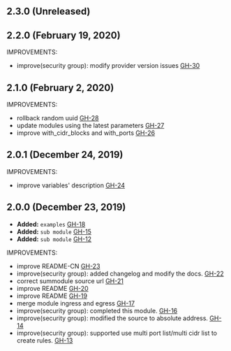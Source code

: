 ## 2.3.0 (Unreleased)
## 2.2.0 (February 19, 2020)

IMPROVEMENTS:

- improve(security group): modify provider version issues [GH-30](https://github.com/terraform-alicloud-modules/terraform-alicloud-security-group/pull/30)

## 2.1.0 (February 2, 2020)

IMPROVEMENTS:

- rollback random uuid [GH-28](https://github.com/terraform-alicloud-modules/terraform-alicloud-security-group/pull/28)
- update modules using the latest parameters [GH-27](https://github.com/terraform-alicloud-modules/terraform-alicloud-security-group/pull/27)
- improve with_cidr_blocks and with_ports [GH-26](https://github.com/terraform-alicloud-modules/terraform-alicloud-security-group/pull/26)

## 2.0.1 (December 24, 2019)

IMPROVEMENTS:

- improve variables' description [GH-24](https://github.com/terraform-alicloud-modules/terraform-alicloud-security-group/pull/24)

## 2.0.0 (December 23, 2019)

- **Added:** `examples` [GH-18](https://github.com/terraform-alicloud-modules/terraform-alicloud-security-group/pull/18)
- **Added:** `sub module` [GH-15](https://github.com/terraform-alicloud-modules/terraform-alicloud-security-group/pull/15)
- **Added:** `sub module` [GH-12](https://github.com/terraform-alicloud-modules/terraform-alicloud-security-group/pull/12)

IMPROVEMENTS:

- improve README-CN [GH-23](https://github.com/terraform-alicloud-modules/terraform-alicloud-security-group/pull/23)
- improve(security group): added changelog and modify the docs. [GH-22](https://github.com/terraform-alicloud-modules/terraform-alicloud-security-group/pull/22)
- correct summodule source url  [GH-21](https://github.com/terraform-alicloud-modules/terraform-alicloud-security-group/pull/21)
- improve README  [GH-20](https://github.com/terraform-alicloud-modules/terraform-alicloud-security-group/pull/20)
- improve README  [GH-19](https://github.com/terraform-alicloud-modules/terraform-alicloud-security-group/pull/19)
- merge module ingress and egress  [GH-17](https://github.com/terraform-alicloud-modules/terraform-alicloud-security-group/pull/17)
- improve(security group): completed this module.   [GH-16](https://github.com/terraform-alicloud-modules/terraform-alicloud-security-group/pull/16)
- improve(security group): modified the source to absolute address.  [GH-14](https://github.com/terraform-alicloud-modules/terraform-alicloud-security-group/pull/14)
- improve(security group): supported use multi port list/multi cidr list to create rules.  [GH-13](https://github.com/terraform-alicloud-modules/terraform-alicloud-security-group/pull/13)
